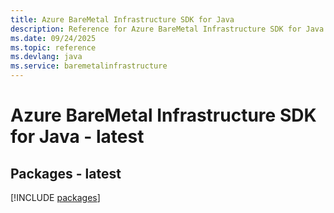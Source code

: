 ```yaml
---
title: Azure BareMetal Infrastructure SDK for Java
description: Reference for Azure BareMetal Infrastructure SDK for Java
ms.date: 09/24/2025
ms.topic: reference
ms.devlang: java
ms.service: baremetalinfrastructure
---
```

# Azure BareMetal Infrastructure SDK for Java - latest
## Packages - latest
[!INCLUDE [packages](baremetal-infrastructure-index.md)]